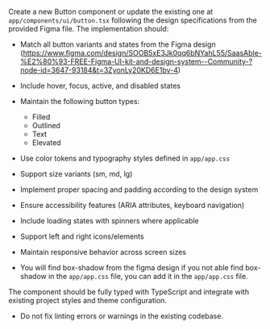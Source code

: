 Create a new Button component or update the existing one at `app/components/ui/button.tsx` following the design specifications from the provided Figma file. The implementation should:


- Match all button variants and states from the Figma design (https://www.figma.com/design/SOOB5xE3Jk0qq6bNYahL55/SaasAble-%E2%80%93-FREE-Figma-UI-kit-and-design-system--Community-?node-id=3647-93184&t=3ZyonLy20KD6E1bv-4)
- Include hover, focus, active, and disabled states
- Maintain the following button types:
  - Filled
  - Outlined
  - Text
  - Elevated

- Use color tokens and typography styles defined in `app/app.css`
- Support size variants (sm, md, lg)
- Implement proper spacing and padding according to the design system
- Ensure accessibility features (ARIA attributes, keyboard navigation)
- Include loading states with spinners where applicable
- Support left and right icons/elements
- Maintain responsive behavior across screen sizes
- You will find box-shadow from the figma design if you not able find box-shadow in the `app/app.css` file, you can add it in the `app/app.css` file.

The component should be fully typed with TypeScript and integrate with existing project styles and theme configuration.
- Do not fix linting errors or warnings in the existing codebase.